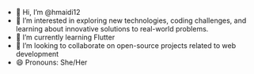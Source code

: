 - 👋 Hi, I’m @hmaidi12
- 👀 I’m interested in exploring new technologies, coding challenges, and learning about innovative solutions to real-world problems.
- 🌱 I’m currently learning Flutter
- 💞️ I’m looking to collaborate on open-source projects related to web development
- 😄 Pronouns: She/Her

<!---
hmaidi12/hmaidi12 is a ✨ special ✨ repository because its `README.md` (this file) appears on your GitHub profile.
You can click the Preview link to take a look at your changes.
--->
